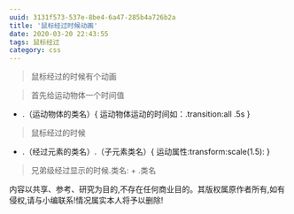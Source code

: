 ```yaml
---
uuid: 3131f573-537e-8be4-6a47-285b4a726b2a
title: '鼠标经过时候动画'
date: 2020-03-20 22:43:55
tags: 鼠标经过
category: css
---
```


> 鼠标经过的时候有个动画

> 首先给运动物体一个时间值
<!-- more -->
  * .（运动物体的类名）{
    运动物体运动的时间如：.transition:all .5s
  }

> 鼠标经过的时候

  * .（经过元素的类名）.（子元素类名）{
  运动属性:transform:scale(1.5):
  }

> 兄弟级经过显示的时候.类名: + .类名

内容以共享、参考、研究为目的,不存在任何商业目的。其版权属原作者所有,如有侵权,请与小编联系!情况属实本人将予以删除!